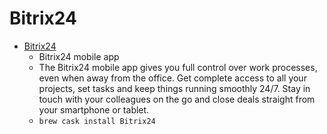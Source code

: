 # Bitrix24
- [Bitrix24](https://www.bitrix24.com/apps/mobile-and-desktop-apps.php#desktop_app)
  -  Bitrix24 mobile app
  - The Bitrix24 mobile app gives you full control over work processes, even when away from the office. Get complete access to all your projects, set tasks and keep things running smoothly 24/7. Stay in touch with your colleagues on the go and close deals straight from your smartphone or tablet.
  - `brew cask install Bitrix24`
